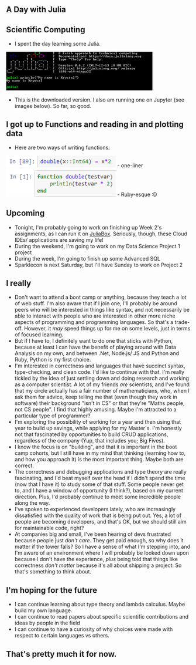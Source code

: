 ## A Day with Julia

## Scientific Computing
- I spent the day learning some Julia.

<img src="/images/julia/j_003.png" width="400">

- This is the downloaded version. I also am running one 
  on Jupyter (see images below). So far, so good.

## I got up to Functions and reading in and plotting data
- Here are two ways of writing functions:

<img src="/images/julia/j_001.png" width="300">
- one-liner

<img src="/images/julia/j_002.png" width="300">
- Ruby-esque :D

## Upcoming
- Tonight, I'm probably going to work on finishing up Week 2's assignments,
  as I can run it on [JuliaBox](http://www.juliabox.org/).
  Seriously, though, these Cloud IDEs/ applications are saving my life!
- During the weekend, I'm going to work on my Data Science Project 1 project
- During the week, I'm going to finish up some Advanced SQL
- Sparklecon is next Saturday, but I'll have Sunday to work on Project 2

## I really
- Don't want to attend a boot camp or anything, because they teach a lot of web stuff.
  I'm also aware that if I join one, I'll probably be around peers who will be 
  interested in things like syntax, and not necessarily be able to interact with 
  people who are interested in other more niche aspects of programming and programming
  languages. So that's a trade-off. However, it *may* speed things up for me on 
  some levels, just in terms of focused learning.
- But if I have to, I definitely want to do one that sticks with Python, because 
  at least I can have the benefit of playing around with Data Analysis on my own,
  and between .Net, Node.js/ JS and Python and Ruby, Python is my first choice.
- I'm interested in correctness and languages that have succinct syntax, type-checking,
  and clean code. I'd like to continue with that. I'm really tickled by the idea of just 
  settling down and doing research and working as a computer scientist. A lot of my friends
  *are* scientists, and I've found that my circle actually has a fair number of 
  mathematicians, who, when I ask them for advice, keep telling me that (even though they
  work in software) their background "isn't in CS" or that they're "Maths people, not CS people".
  I find that highly amusing. Maybe I'm attracted to a particular type of programmer?
- I'm exploring the possibility of working for a year and then using that year to build up 
  savings, while applying for my Master's. I'm honestly not that fascinated by opportunities to build 
  CRUD applications, regardless of the company (Yup, that includes you; Big Fives). 
- I know the focus is on "building", and that it is important in the boot camp cohorts, but
  I still have in my mind that thinking (learning how to, and how you approach it) is the most important thing. 
  Maybe both are correct. 
- The correctness and debugging applications and type theory are really
  fascinating, and I'd beat myself over the head if I didn't spend the time (now that I have it)
  to study some of that stuff. Some people never get to, and I have a window of opportunity (I think?),
  based on my current direction. Plus, I'd probably continue to meet some incredible people along the way.
- I've spoken to experienced developers lately, who are increasingly dissatisfied with the quality 
  of work that is being put out. Yes, a lot of people are becoming developers, and that's OK, 
  but we should still aim for maintainable code, right?
- At companies big and small, I've been hearing of devs frustrated because people just
  *don't care*. They get paid enough, so why does it matter if the tower falls?
  So I have a sense of what I'm stepping into, and I'm aware of an environment where
  I will probably be looked down upon because I don't have the experience, *plus* being told that
  things like correctness *don't matter* because it's all about shipping a project. So that's something
  to think about. 
  
## I'm hoping for the future
- I can continue learning about type theory and lambda calculus. Maybe build my own language. 
- I can continue to read papers about specific scientific contributions and ideas by people in the field
- I can continue to have a curiosity of why choices were made with respect to certain languages vs others.

## That's pretty much it for now. 

